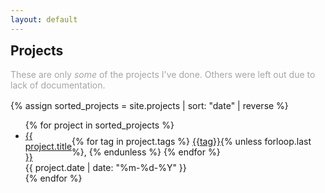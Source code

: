 ```yaml
---
layout: default
---
```


<section class="posts">
    <h2 style="margin-top: 0;">Projects</h2>
    <p style="margin-bottom: 1rem; color: #a3a5a7;">These are only <i>some</i> of the projects I've done. Others were left out due to lack of documentation.</p>
    {% assign sorted_projects = site.projects | sort: "date" | reverse %}
    <ul>
        {% for project in sorted_projects %}
        <li>
            <div style="display: flex; align-items: center;">
                <a href="{{ site.baseurl }}{{ project.url }}">{{ project.title }}</a>
                <div class="tags">
                    {% for tag in project.tags %}
                    <a href="/tag/{{tag}}">{{tag}}</a>{% unless forloop.last %}, {% endunless %}
                    {% endfor %}
                </div>
            </div>
            <time datetime="{{ project.date | date_to_xmlschema }}">{{ project.date | date: "%m-%d-%Y" }}</time>
        </li>
        {% endfor %}
    </ul>
</section>